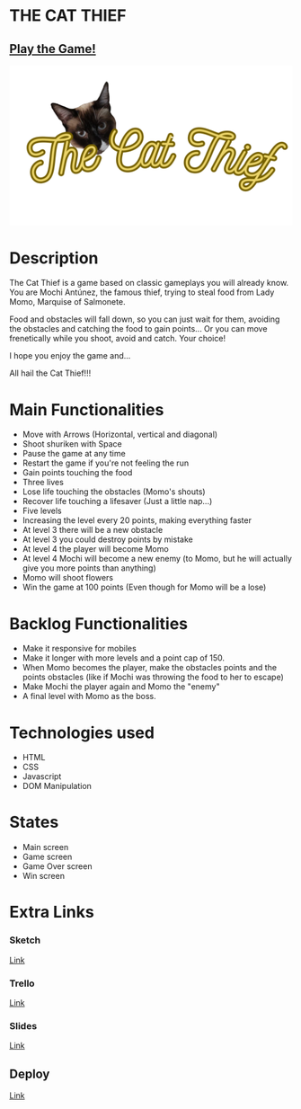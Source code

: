 # THE CAT THIEF

## [Play the Game!](https://raulgarrigos.github.io/the-cat-thief/)

![Game Logo](./images/title.png)

# Description

The Cat Thief is a game based on classic gameplays you will already know. You are Mochi Antúnez, the famous thief, trying to steal food from Lady Momo, Marquise of Salmonete.

Food and obstacles will fall down, so you can just wait for them, avoiding the obstacles and catching the food to gain points... Or you can move frenetically while you shoot, avoid and catch. Your choice!

I hope you enjoy the game and...

All hail the Cat Thief!!!

# Main Functionalities

- Move with Arrows (Horizontal, vertical and diagonal)
- Shoot shuriken with Space
- Pause the game at any time
- Restart the game if you're not feeling the run
- Gain points touching the food
- Three lives
- Lose life touching the obstacles (Momo's shouts)
- Recover life touching a lifesaver (Just a little nap...)
- Five levels
- Increasing the level every 20 points, making everything faster
- At level 3 there will be a new obstacle
- At level 3 you could destroy points by mistake
- At level 4 the player will become Momo
- At level 4 Mochi will become a new enemy (to Momo, but he will actually give you more points than anything)
- Momo will shoot flowers
- Win the game at 100 points (Even though for Momo will be a lose)

# Backlog Functionalities

- Make it responsive for mobiles
- Make it longer with more levels and a point cap of 150.
- When Momo becomes the player, make the obstacles points and the points obstacles (like if Mochi was throwing the food to her to escape)
- Make Mochi the player again and Momo the "enemy"
- A final level with Momo as the boss.

# Technologies used

- HTML
- CSS
- Javascript
- DOM Manipulation

# States

- Main screen
- Game screen
- Game Over screen
- Win screen

# Extra Links

### Sketch

[Link](https://excalidraw.com/#json=ELMoVDiE0chh1m96sQBa2,tuaodEs9V1HRJmr7nYAGHQ)

### Trello

[Link](https://trello.com/b/hxxukApw/the-cat-thief)

### Slides

[Link](https://www.canva.com/design/DAFycO6LvrY/XGmM3fULkOWPoul9dMIupw/view?utm_content=DAFycO6LvrY&utm_campaign=share_your_design&utm_medium=link&utm_source=shareyourdesignpanel#1)

## Deploy

[Link](https://raulgarrigos.github.io/the-cat-thief/)
